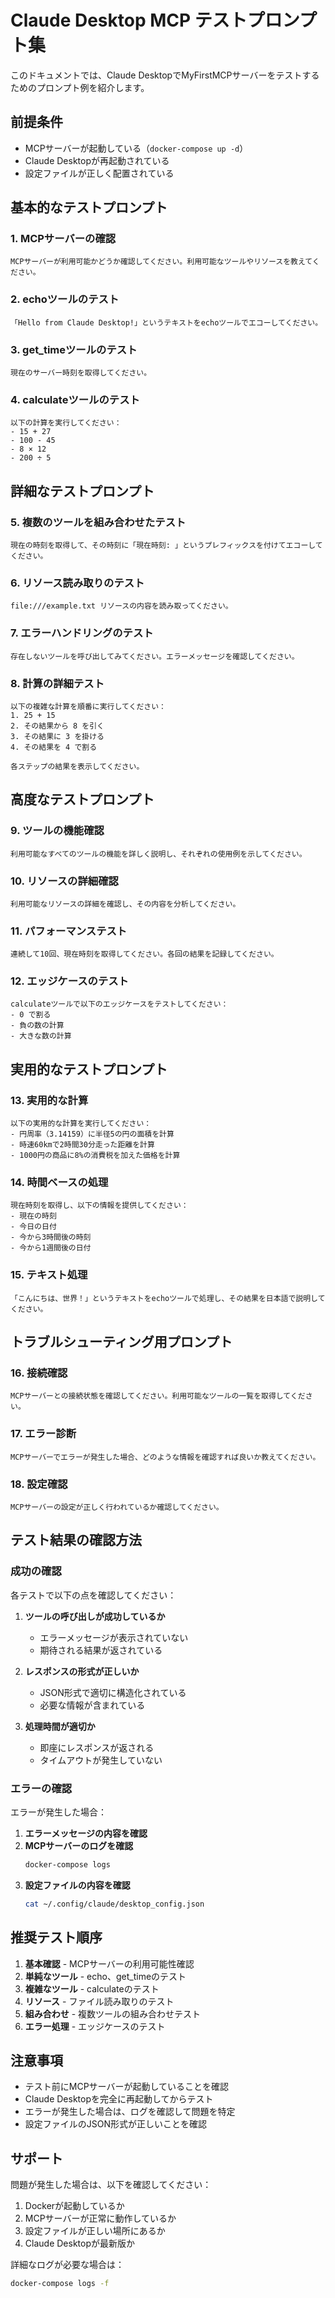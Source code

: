 # Claude Desktop MCP テストプロンプト集

このドキュメントでは、Claude DesktopでMyFirstMCPサーバーをテストするためのプロンプト例を紹介します。

## 前提条件

- MCPサーバーが起動している（`docker-compose up -d`）
- Claude Desktopが再起動されている
- 設定ファイルが正しく配置されている

## 基本的なテストプロンプト

### 1. MCPサーバーの確認

```
MCPサーバーが利用可能かどうか確認してください。利用可能なツールやリソースを教えてください。
```

### 2. echoツールのテスト

```
「Hello from Claude Desktop!」というテキストをechoツールでエコーしてください。
```

### 3. get_timeツールのテスト

```
現在のサーバー時刻を取得してください。
```

### 4. calculateツールのテスト

```
以下の計算を実行してください：
- 15 + 27
- 100 - 45
- 8 × 12
- 200 ÷ 5
```

## 詳細なテストプロンプト

### 5. 複数のツールを組み合わせたテスト

```
現在の時刻を取得して、その時刻に「現在時刻: 」というプレフィックスを付けてエコーしてください。
```

### 6. リソース読み取りのテスト

```
file:///example.txt リソースの内容を読み取ってください。
```

### 7. エラーハンドリングのテスト

```
存在しないツールを呼び出してみてください。エラーメッセージを確認してください。
```

### 8. 計算の詳細テスト

```
以下の複雑な計算を順番に実行してください：
1. 25 + 15
2. その結果から 8 を引く
3. その結果に 3 を掛ける
4. その結果を 4 で割る

各ステップの結果を表示してください。
```

## 高度なテストプロンプト

### 9. ツールの機能確認

```
利用可能なすべてのツールの機能を詳しく説明し、それぞれの使用例を示してください。
```

### 10. リソースの詳細確認

```
利用可能なリソースの詳細を確認し、その内容を分析してください。
```

### 11. パフォーマンステスト

```
連続して10回、現在時刻を取得してください。各回の結果を記録してください。
```

### 12. エッジケースのテスト

```
calculateツールで以下のエッジケースをテストしてください：
- 0 で割る
- 負の数の計算
- 大きな数の計算
```

## 実用的なテストプロンプト

### 13. 実用的な計算

```
以下の実用的な計算を実行してください：
- 円周率（3.14159）に半径5の円の面積を計算
- 時速60kmで2時間30分走った距離を計算
- 1000円の商品に8%の消費税を加えた価格を計算
```

### 14. 時間ベースの処理

```
現在時刻を取得し、以下の情報を提供してください：
- 現在の時刻
- 今日の日付
- 今から3時間後の時刻
- 今から1週間後の日付
```

### 15. テキスト処理

```
「こんにちは、世界！」というテキストをechoツールで処理し、その結果を日本語で説明してください。
```

## トラブルシューティング用プロンプト

### 16. 接続確認

```
MCPサーバーとの接続状態を確認してください。利用可能なツールの一覧を取得してください。
```

### 17. エラー診断

```
MCPサーバーでエラーが発生した場合、どのような情報を確認すれば良いか教えてください。
```

### 18. 設定確認

```
MCPサーバーの設定が正しく行われているか確認してください。
```

## テスト結果の確認方法

### 成功の確認

各テストで以下の点を確認してください：

1. **ツールの呼び出しが成功しているか**
   - エラーメッセージが表示されていない
   - 期待される結果が返されている

2. **レスポンスの形式が正しいか**
   - JSON形式で適切に構造化されている
   - 必要な情報が含まれている

3. **処理時間が適切か**
   - 即座にレスポンスが返される
   - タイムアウトが発生していない

### エラーの確認

エラーが発生した場合：

1. **エラーメッセージの内容を確認**
2. **MCPサーバーのログを確認**
   ```bash
   docker-compose logs
   ```
3. **設定ファイルの内容を確認**
   ```bash
   cat ~/.config/claude/desktop_config.json
   ```

## 推奨テスト順序

1. **基本確認** - MCPサーバーの利用可能性確認
2. **単純なツール** - echo、get_timeのテスト
3. **複雑なツール** - calculateのテスト
4. **リソース** - ファイル読み取りのテスト
5. **組み合わせ** - 複数ツールの組み合わせテスト
6. **エラー処理** - エッジケースのテスト

## 注意事項

- テスト前にMCPサーバーが起動していることを確認
- Claude Desktopを完全に再起動してからテスト
- エラーが発生した場合は、ログを確認して問題を特定
- 設定ファイルのJSON形式が正しいことを確認

## サポート

問題が発生した場合は、以下を確認してください：

1. Dockerが起動しているか
2. MCPサーバーが正常に動作しているか
3. 設定ファイルが正しい場所にあるか
4. Claude Desktopが最新版か

詳細なログが必要な場合は：

```bash
docker-compose logs -f
``` 